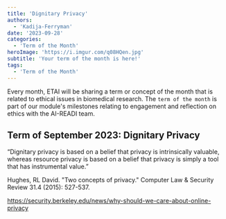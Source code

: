 ```yaml
---
title: 'Dignitary Privacy'
authors:
  - 'Kadija-Ferryman'
date: '2023-09-28'
categories:
  - 'Term of the Month'
heroImage: 'https://i.imgur.com/q08HQen.jpg'
subtitle: 'Your term of the month is here!'
tags:
  - 'Term of the Month'
---
```


Every month, ETAI will be sharing a term or concept of the month that is related to ethical issues in biomedical research. The `term of the month` is part of our module's milestones relating to engagement and reflection on ethics with the AI-READI team.

## Term of September 2023: Dignitary Privacy

“Dignitary privacy is based on a belief that privacy is intrinsically valuable, whereas resource privacy is based on a belief that privacy is simply a tool that has instrumental value.”

Hughes, RL David. "Two concepts of privacy." Computer Law & Security Review 31.4 (2015): 527-537.

<https://security.berkeley.edu/news/why-should-we-care-about-online-privacy>
